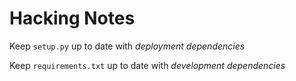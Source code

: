 Hacking Notes
=============

Keep `setup.py` up to date with *deployment dependencies*

Keep `requirements.txt` up to date with *development dependencies*
